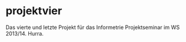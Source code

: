 projektvier
===========

Das vierte und letzte Projekt für das Informetrie Projektseminar im WS 2013/14. Hurra.
